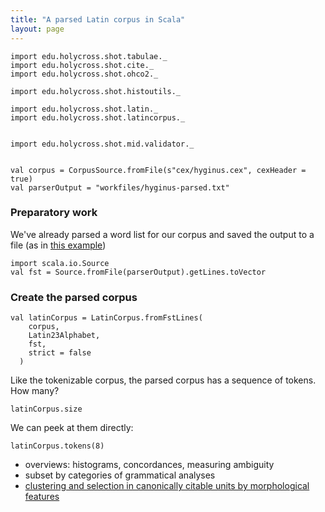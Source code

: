 ```yaml
---
title: "A parsed Latin corpus in Scala"
layout: page
---
```



```tut:invisible
import edu.holycross.shot.tabulae._
import edu.holycross.shot.cite._
import edu.holycross.shot.ohco2._

import edu.holycross.shot.histoutils._

import edu.holycross.shot.latin._
import edu.holycross.shot.latincorpus._


import edu.holycross.shot.mid.validator._


val corpus = CorpusSource.fromFile(s"cex/hyginus.cex", cexHeader = true)
val parserOutput = "workfiles/hyginus-parsed.txt"
```


### Preparatory work

We've already parsed a word list for our corpus and saved the output to a file (as in [this example](../))

```tut:silent
import scala.io.Source
val fst = Source.fromFile(parserOutput).getLines.toVector
```


### Create the parsed corpus

```tut:silent
val latinCorpus = LatinCorpus.fromFstLines(
    corpus,
    Latin23Alphabet,
    fst,
    strict = false
  )
```

Like the tokenizable corpus, the parsed corpus has a sequence of tokens.  How many?

```tut
latinCorpus.size
```

We can peek at them directly:

```tut
latinCorpus.tokens(8)
```

- overviews: histograms, concordances, measuring ambiguity
- subset by categories of grammatical  analyses
- [clustering and selection in canonically citable units by morphological features](clustered/)
